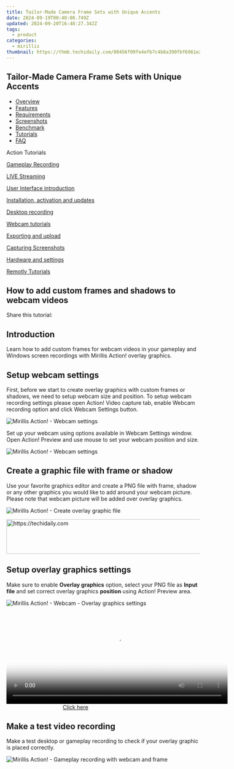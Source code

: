 ```yaml
---
title: Tailor-Made Camera Frame Sets with Unique Accents
date: 2024-09-19T00:40:00.749Z
updated: 2024-09-20T16:48:27.342Z
tags:
  - product
categories:
  - mirillis
thumbnail: https://thmb.techidaily.com/80456f09fe4efb7c4b8a390fbf6961e252df6f4afa54102d41b41a895101e337.jpg
---
```


## Tailor-Made Camera Frame Sets with Unique Accents

* [Overview](https://tools.techidaily.com/mirillis/products/)
* [Features](https://tools.techidaily.com/mirillis/products/)
* [Requirements](https://tools.techidaily.com/mirillis/products/)
* [Screenshots](https://tools.techidaily.com/mirillis/products/)
* [Benchmark](https://tools.techidaily.com/mirillis/products/)
* [Tutorials](https://tools.techidaily.com/mirillis/products/)
* [FAQ](https://tools.techidaily.com/mirillis/products/)

Action Tutorials

[Gameplay Recording](https://tools.techidaily.com/mirillis/products/) 

[LIVE Streaming](https://tools.techidaily.com/mirillis/products/) 

[User Interface introduction](https://tools.techidaily.com/mirillis/products/) 

[Installation, activation and updates](https://tools.techidaily.com/mirillis/products/) 

[Desktop recording](https://tools.techidaily.com/mirillis/products/) 

[Webcam tutorials](https://tools.techidaily.com/mirillis/products/) 

[Exporting and upload](https://tools.techidaily.com/mirillis/products/) 

[Capturing Screenshots](https://tools.techidaily.com/mirillis/products/) 

[Hardware and settings](https://tools.techidaily.com/mirillis/products/) 

[Remotly Tutorials](https://remotly.com/tutorials/getting-started-with-remotly-for-windows-pc) 

## How to add custom frames and shadows to webcam videos 

  
 Share this tutorial:

##  Introduction 

 Learn how to add custom frames for webcam videos in your gameplay and Windows screen recordings with Mirillis Action! overlay graphics. 

##  Setup webcam settings 

 First, before we start to create overlay graphics with custom frames or shadows, we need to setup webcam size and position. To setup webcam recording settings please open Action! Video capture tab, enable Webcam recording option and click Webcam Settings button.

![Mirillis Action! - Webcam settings](https://mirillis.com/res/old/gfx/tutorials/webcams/mirillis_action_webcam_settings.jpg "Action! Webcam Settings") 

 Set up your webcam using options available in Webcam Settings window. Open Action! Preview and use mouse to set your webcam position and size.

![Mirillis Action! - Webcam settings](https://mirillis.com/res/old/gfx/tutorials/webcams/mirillis_action_webcam_always_record.jpg "Action! Webcam Settings") 

##  Create a graphic file with frame or shadow 

 Use your favorite graphics editor and create a PNG file with frame, shadow or any other graphics you would like to add around your webcam picture. Please note that webcam picture will be added over overlay graphics. 

![Mirillis Action! - Create overlay graphic file](https://mirillis.com/res/old/gfx/tutorials/webcams/mirillis_action_webcam_frame_graphics.jpg "Create overlay graphic file") 

<!-- affiliate ads begin -->
<a href="https://appsumo.8odi.net/c/5597632/2111982/7443" target="_top" id="2111982">
  <img src="//a.impactradius-go.com/display-ad/7443-2111982" border="0" alt="https://techidaily.com" width="728" height="90"/>
</a>
<img height="0" width="0" src="https://appsumo.8odi.net/i/5597632/2111982/7443" style="position:absolute;visibility:hidden;" border="0" />
<!-- affiliate ads end -->

## Setup overlay graphics settings 

 Make sure to enable **Overlay graphics** option, select your PNG file as **Input file** and set correct overlay graphics **position** using Action! Preview area. 

![Mirillis Action! - Webcam - Overlay graphics settings](https://mirillis.com/res/old/gfx/tutorials/webcams/mirillis_action_webcam_overlay_graphics_settings.jpg "Webcam recording - Overlay graphics settings") 

<!-- affiliate ads begin -->
<span id="1983551">
					<video width="576" height="240" style="cursor:pointer"
           poster="//a.impactradius-go.com/display-clicktoplayimage/1983551.png"
           onclick="if(!this.playClicked){this.play();this.setAttribute('controls',true);this.playClicked=true;}">
	   <source src="//a.impactradius-go.com/display-ad/22993-1983551">
	   <img src="//a.impactradius-go.com/display-clicktoplayimage/1983551.png" style="border: none; height: 100%; width: 100%; object-fit: contain">
	</video>
	<div style="width:360px;text-align:center"><a href="javascript:window.open(decodeURIComponent('https%3A%2F%2Fhomestyler.sjv.io%2Fc%2F5597632%2F1983551%2F22993'), '_blank');void(0);">Click here</a></div>
</span>
<img height="0" width="0" src="https://imp.pxf.io/i/5597632/1983551/22993" style="position:absolute;visibility:hidden;" border="0" />
<!-- affiliate ads end -->

##  Make a test video recording 

 Make a test desktop or gameplay recording to check if your overlay graphic is placed correctly.

![Mirillis Action! - Gameplay recording with webcam and frame](https://mirillis.com/res/old/gfx/tutorials/webcams/mirillis_action_webcam_frame_graphics_recording.jpg "Gameplay recording with webcam and frame")

<ins class="adsbygoogle"
     style="display:block"
     data-ad-format="autorelaxed"
     data-ad-client="ca-pub-7571918770474297"
     data-ad-slot="1223367746"></ins>

<ins class="adsbygoogle"
     style="display:block"
     data-ad-client="ca-pub-7571918770474297"
     data-ad-slot="8358498916"
     data-ad-format="auto"
     data-full-width-responsive="true"></ins>



